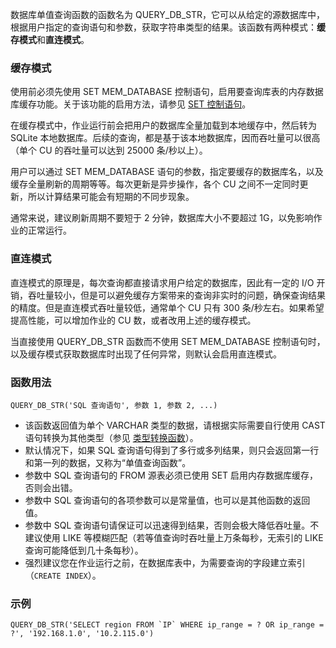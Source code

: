 数据库单值查询函数的函数名为 QUERY_DB_STR，它可以从给定的源数据库中，根据用户指定的查询语句和参数，获取字符串类型的结果。该函数有两种模式：**缓存模式**和**直连模式**。

### 缓存模式

使用前必须先使用 SET MEM_DATABASE 控制语句，启用要查询库表的内存数据库缓存功能。关于该功能的启用方法，请参见 [SET 控制语句](https://cloud.tencent.com/document/product/849/32995)。

在缓存模式中，作业运行前会把用户的数据库全量加载到本地缓存中，然后转为 SQLite 本地数据库。后续的查询，都是基于该本地数据库，因而吞吐量可以很高（单个 CU 的吞吐量可以达到 25000 条/秒以上）。

用户可以通过 SET MEM_DATABASE 语句的参数，指定要缓存的数据库名，以及缓存全量刷新的周期等等。每次更新是异步操作，各个 CU 之间不一定同时更新，所以计算结果可能会有短期的不同步现象。

通常来说，建议刷新周期不要短于 2 分钟，数据库大小不要超过 1G，以免影响作业的正常运行。

### 直连模式

直连模式的原理是，每次查询都直接请求用户给定的数据库，因此有一定的 I/O 开销，吞吐量较小，但是可以避免缓存方案带来的查询非实时的问题，确保查询结果的精度。但是直连模式吞吐量较低，通常单个 CU 只有 300 条/秒左右。如果希望提高性能，可以增加作业的 CU 数，或者改用上述的缓存模式。

当直接使用 QUERY_DB_STR 函数而不使用 SET MEM_DATABASE 控制语句时，以及缓存模式获取数据库时出现了任何异常，则默认会启用直连模式。

### 函数用法

```
QUERY_DB_STR('SQL 查询语句', 参数 1, 参数 2, ...)
```
- 该函数返回值为单个 VARCHAR 类型的数据，请根据实际需要自行使用 CAST 语句转换为其他类型（参见 [类型转换函数](https://cloud.tencent.com/document/product/849/18079)）。
- 默认情况下，如果 SQL 查询语句得到了多行或多列结果，则只会返回第一行和第一列的数据，又称为“单值查询函数”。
- 参数中 SQL 查询语句的 FROM 源表必须已使用 SET 启用内存数据库缓存，否则会出错。
- 参数中 SQL 查询语句的各项参数可以是常量值，也可以是其他函数的返回值。
- 参数中 SQL 查询语句请保证可以迅速得到结果，否则会极大降低吞吐量。不建议使用 LIKE 等模糊匹配（若等值查询时吞吐量上万条每秒，无索引的 LIKE 查询可能降低到几十条每秒）。
- 强烈建议您在作业运行之前，在数据库表中，为需要查询的字段建立索引（`CREATE INDEX`）。

### 示例

```
QUERY_DB_STR('SELECT region FROM `IP` WHERE ip_range = ? OR ip_range = ?', '192.168.1.0', '10.2.115.0')
```

